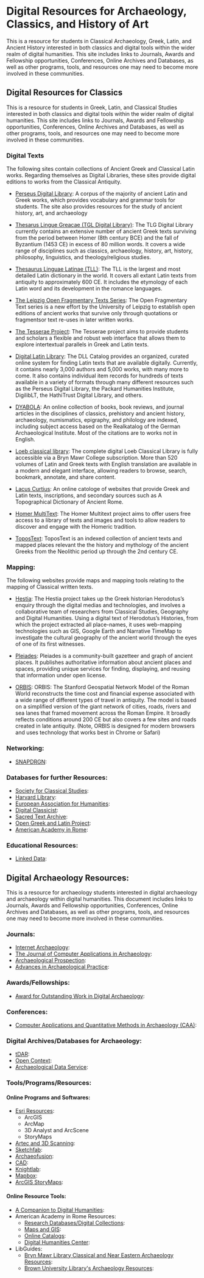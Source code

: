 # Digital Resources for Archaeology, Classics, and History of Art

This is a resource for students in Classical Archaeology, Greek, Latin, and Ancient History interested in both classics and digital tools within the wider realm of digital humanities. This site includes links to Journals, Awards and Fellowship opportunities, Conferences, Online Archives and Databases, as well as other programs, tools, and resources one may need to become more involved in these communities. 

## Digital Resources for Classics

This is a resource for students in Greek, Latin, and Classical Studies interested in both classics and digital tools within the wider realm of digital humanities. This site includes links to Journals, Awards and Fellowship opportunities, Conferences, Online Archives and Databases, as well as other programs, tools, and resources one may need to become more involved in these communities. 

### Digital Texts

The following sites contain collections of Ancient Greek and Classical Latin works. Regarding themselves as Digital Libraries, these sites provide digital editions to works from the Classical Antiquity. 

- [Perseus Digital Library](http://www.perseus.tufts.edu/hopper/): A corpus of the majority of ancient Latin and Greek    works, which provides vocabulary and grammar tools for students. The site also provides resources for the study of ancient history, art, and archaeology

- [Thesarus Lingue Greacae (TGL Digital Library)](http://stephanus.tlg.uci.edu/ "Thesaurus Linguae Graecae (TLG)"): The TLG Digital Library currently contains an extensive number of ancient Greek texts surviving from the period between Homer (8th century BCE) and the fall of Byzantium (1453 CE) in excess of 80 million words. It covers a wide range of disciplines such as classics, archaeology, history, art, history, philosophy, linguistics, and theology/religious studies.

- [Thesaurus Linguae Latinae (TLL)](https://www.degruyter.com/view/db/tll?language=en): The TLL is the largest and most detailed Latin dictionary in the world. It covers all extant Latin texts from antiquity to approximately 600 CE. It includes the etymology of each Latin word and its development in the romance languages.

- [The Leipzig Open Fragmentary Texts Series](https://www.dh.uni-leipzig.de/wo/lofts/): The Open Fragmentary Text series is a new effort by the University of Leipzig to establish open editions of ancient works that survive only through quotations or fragmentsor text re-uses in later written works. 

- [The Tesserae Project](https://tesserae.caset.buffalo.edu/): The Tesserae project aims to provide students and scholars a flexible and robust web interface that allows them to explore intertextual parallels in Greek and Latin texts. 

- [Digital Latin Library](https://digitallatin.org/): The DLL Catalog provides an organized, curated online system for finding Latin texts that are available digitally. Currently, it contains nearly 3,000 authors and 5,000 works, with many more to come. It also contains individual item records for hundreds of texts available in a variety of formats through many different resources such as the Perseus Digital Library, the Packard Humanities Institute, DigilibLT, the HathiTrust Digital Library, and others.

- [DYABOLA](http://www.dyabola.de/en/indexfrm.htm?page=http://www.dyabola.de/): An online collection of books, book reviews, and journal articles in the disciplines of classics, prehistory and ancient history, archaeology, numismatics, epigraphy, and philology are indexed, including subject access based on the Realkatalog of the German Archaeological Institute. Most of the citations are to works not in English.

- [Loeb classical library](https://www-loebclassics-com.proxy.brynmawr.edu/): The complete digital Loeb Classical Library is fully accessible via a Bryn Mawr College subscription. More than 520 volumes of Latin and Greek texts with English translation are available in a modern and elegant interface, allowing readers to browse, search, bookmark, annotate, and share content.

- [Lacus Curtius](https://penelope.uchicago.edu/Thayer/E/home.html): An online catologe of websites that provide Greek and Latin texts, inscriptions, and secondary sources such as A Topographical Dictionary of Ancient Rome.

- [Homer MultiText](http://www.homermultitext.org/): The Homer Multitext project aims to offer users free access to a library of texts and images and tools to allow readers to discover and engage with the Homeric tradition.

- [ToposText](https://topostext.org/): ToposText is an indexed collection of ancient texts and mapped places relevant the the history and mythology of the ancient Greeks from the Neolithic period up through the 2nd century CE. 

### Mapping:

The following websites provide maps and mapping tools relating to the mapping of Classical written texts. 

- [Hestia](https://hestia.open.ac.uk/hestia/): The Hestia project takes up the Greek historian Herodotus’s enquiry through the digital medias and technologies, and involves a collaborative team of researchers from Classical Studies, Geography and Digital Humanities. Using a digital text of Herodotus’s Histories, from which the project extracted all place-names, it uses web-mapping technologies such as GIS, Google Earth and Narrative TimeMap to investigate the cultural geography of the ancient world through the eyes of one of its first witnesses.

- [Pleiades](https://pleiades.stoa.org/): Pleiades is a community-built gazetteer and graph of ancient places. It publishes authoritative information about ancient places and spaces, providing unique services for finding, displaying, and reusing that information under open license. 

- [ORBIS](http://orbis.stanford.edu/index.html): ORBIS: The Stanford Geospatial Network Model of the Roman World reconstructs the time cost and financial expense associated with a wide range of different types of travel in antiquity. The model is based on a simplified version of the giant network of cities, roads, rivers and sea lanes that framed movement across the Roman Empire. It broadly reflects conditions around 200 CE but also covers a few sites and roads created in late antiquity. (Note, ORBIS is designed for modern browsers and uses technology that works best in Chrome or Safari)

### Networking:
- [SNAPDRGN](https://snapdrgn.net/):

### Databases for further Resources:
- [Society for Classical Studies](https://classicalstudies.org/blogs/digital-humanities): 
- [Harvard Library](https://guides.library.harvard.edu/interlibros/classics_digital): 
- [European Association for Humanities](https://eadh.org/projects): 
- [Digital Classicist](http://wiki.digitalclassicist.org/index.php?title=Category:Projects&pageuntil=Fasti+Online#mw-pages): 
- [Sacred Text Archive](https://www.sacred-texts.com/): 
- [Open Greek and Latin Project](http://www.dh.uni-leipzig.de/wo/projects/open-greek-and-latin-project/): 
- [American Academy in Rome](https://www.aarome.org/research/resources/periodical-indexes): 

### Educational Resources:
- [Linked Data](https://www.minitex.umn.edu/CatMeta/Standards/LinkedData.aspx): 

## Digital Archaeology Resources:

This is a resource for archaeology students interested in digital archaeology and archaeology within digital humanities. This document includes links to Journals, Awards and Fellowship opportunities, Conferences, Online Archives and Databases, as well as other programs, tools, and resources one may need to become more involved in these communities.

### Journals:
- [Internet Archaeology](https://intarch.ac.uk/"): 
- [The Journal of Computer Applications in Archaeology](https://journal.caa-international.org/): 
- [Archaeological Prospection](https://onlinelibrary.wiley.com/journal/10990763): 
- [Advances in Archaeological Practice](https://www.cambridge.org/core/journals/advances-in-archaeological-practice): 

### Awards/Fellowships:
- [Award for Outstanding Work in Digital Archaeology](https://www.archaeological.org/grant/digital-archaeology-award/): 

### Conferences:
- [Computer Applications and Quantitative Methods in Archaeology (CAA)](https://2020.caaconference.org/): 

### Digital Archives/Databases for Archaeology:
- [tDAR](https://www.tdar.org/about/): 
- [Open Context](https://opencontext.org/): 
- [Archaeological Data Service](https://archaeologydataservice.ac.uk/):

### Tools/Programs/Resources:
#### Online Programs and Softwares:
- [Esri Resources](https://www.esri.com/en-us/home): 
  * ArcGIS
  * ArcMap
  * 3D Analyst and ArcScene 
  * StoryMaps
- [Artec and 3D Scanning](https://www.artec3d.com/): 
- [Sketchfab](https://sketchfab.com/): 
- [Archaeofusion](http://archaeofusion.com/manual/application.htm?MenuState=AcOXw7VVV1V177SE77SGVe-0iu-0ihUtAQEAAA):
- [CAD](https://www.autodesk.com/solutions/cad-software): 
- [Knightlab](https://knightlab.northwestern.edu/): 
- [Mapbox](https://account.mapbox.com/auth/signin/?route-to=https://studio.mapbox.com/): 
- [ArcGIS StoryMaps](https://storymaps.arcgis.com/): 

#### Online Resource Tools:
- [A Companion to Digital Humanities](http://digitalhumanities.org:3030/companion/view?docId=blackwell/9781405103213/9781405103213.xml&chunk.id=ss1-2-2&toc.id=0&brand=9781405103213_brand): 
- American Academy in Rome Resources:
  * [Research Databases/Digital Collections](https://www.aarome.org/research/resources/periodical-indexes): 
  * [Maps and GIS](https://www.aarome.org/research/resources/maps-gis): 
  * [Online Catalogs](https://www.aarome.org/research/resources/online-catalogs):
  * [Digital Humanities Center](http://dhc.aarome.org/): 
- LibGuides:
  * [Bryn Mawr Library Classical and Near Eastern Archaeology Resources](https://guides.tricolib.brynmawr.edu/classical-and-near-eastern-archaeology): 
  * [Brown University Library's Archaeology Resources](https://libguides.brown.edu/archaeology/home): 

